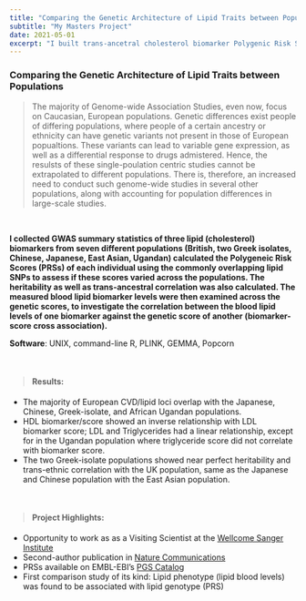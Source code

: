 ```yaml
---
title: "Comparing the Genetic Architecture of Lipid Traits between Populations  "
subtitle: "My Masters Project"
date: 2021-05-01
excerpt: "I built trans-ancetral cholesterol biomarker Polygenic Risk Scores across seven diverse populations."
---
```


### Comparing the Genetic Architecture of Lipid Traits between Populations  

> The majority of Genome-wide Association Studies, even now, focus on Caucasian, European populations. Genetic differences exist people of differing populations, where people of a certain ancestry or ethnicity can have genetic variants not present in those of European popualtions. These variants can lead to variable gene expression, as well as a differential response to drugs admistered. Hence, the resulsts of these single-poulation centric studies cannot be extrapolated to different populations. There is, therefore, an increased need to conduct such genome-wide studies in several other populations, along with accounting for population differences in large-scale studies. 

<br>

**I collected GWAS summary statistics of three lipid (cholesterol) biomarkers from seven different populations (British, two Greek isolates, Chinese, Japanese, East Asian, Ugandan) calculated the Polygeneic Risk Scores (PRSs) of each individual using the commonly overlapping lipid SNPs to assess if these scores varied across the  populations. The heritability as well as trans-ancestral correlation was also calculated. The measured blood lipid biomarker levels were then examined across the genetic scores, to investigate the correlation between the blood lipid levels of one biomarker against the genetic score of another (biomarker-score cross association).**  

**Software**: UNIX, command-line R, PLINK, GEMMA, Popcorn  

<br>

> #### Results:  
- The majority of European CVD/lipid loci overlap with the Japanese, Chinese, Greek-isolate, and African Ugandan populations.  
- HDL biomarker/score showed an inverse relationship with LDL biomarker score; LDL and Triglycerides had a linear relationship, except for in the Ugandan population where triglyceride score did not correlate with biomarker score.  
- The two Greek-isolate populations showed near perfect heritability and trans-ethnic correlation with the UK population, same as the Japanese and Chinese population with the East Asian population.  

<br>

> #### Project Highlights:  
- Opportunity to work as as a Visiting Scientist at the [Wellcome Sanger Institute](https://www.sanger.ac.uk/)  
- Second-author publication in [Nature Communications](https://doi.org/10.1038/s41467-019-12026-7)  
- PRSs available on EMBL-EBI’s [PGS Catalog](http://www.pgscatalog.org/publication/PGP000046/)  
- First comparison study of its kind: Lipid phenotype (lipid blood levels) was found to be associated with lipid genotype (PRS)   

